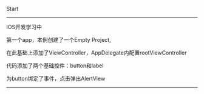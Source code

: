 Start

---

IOS开发学习中

第一个app，本例创建了一个Empty Project,

在此基础上添加了ViewController，AppDelegate内配置rootViewController

代码添加了两个基础控件：button和label

为button绑定了事件，点击弹出AlertView

---
